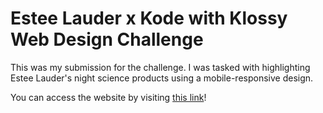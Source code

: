 # Estee Lauder x Kode with Klossy Web Design Challenge

This was my submission for the challenge. I was tasked with highlighting Estee Lauder's night science products using a mobile-responsive design.

You can access the website by visiting [this link](https://elanu-esteelauder.replit.app)!
